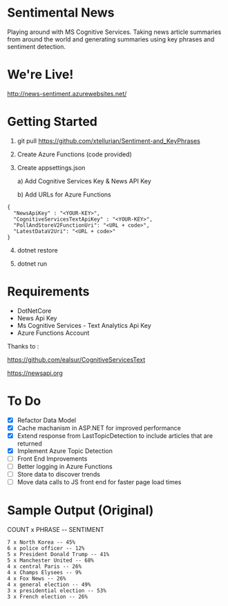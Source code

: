# Sentimental News
Playing around with MS Cognitive Services. 
Taking news article summaries from around the world and generating summaries using key phrases and sentiment detection.

# We're Live!

http://news-sentiment.azurewebsites.net/

# Getting Started

1) git pull https://github.com/xtellurian/Sentiment-and_KeyPhrases

2) Create Azure Functions (code provided)

3) Create appsettings.json

    a) Add Cognitive Services Key & News API Key

    b) Add URLs for Azure Functions

```
{
  "NewsApiKey" : "<YOUR-KEY>",
  "CognitiveServicesTextApiKey" : "<YOUR-KEY>",
  "PollAndStoreV2FunctionUri": "<URL + code>",
  "LatestDataV2Uri": "<URL + code>"
}
```

4) dotnet restore

5) dotnet run



# Requirements 

* DotNetCore
* News Api Key
* Ms Cognitive Services - Text Analytics Api Key
* Azure Functions Account

Thanks to :

https://github.com/ealsur/CognitiveServicesText

https://newsapi.org

# To Do

- [x] Refactor Data Model
- [x] Cache machanism in ASP.NET for improved performance
- [x] Extend response from LastTopicDetection to include articles that are returned
- [x] Implement Azure Topic Detection
- [ ] Front End Improvements
- [ ] Better logging in Azure Functions
- [ ] Store data to discover trends
- [ ] Move data calls to JS front end for faster page load times

# Sample Output (Original)

COUNT x PHRASE -- SENTIMENT

```
7 x North Korea -- 45%
6 x police officer -- 12%
5 x President Donald Trump -- 41%
5 x Manchester United -- 68%
4 x central Paris -- 26%
4 x Champs Elysees -- 9%
4 x Fox News -- 26%
4 x general election -- 49%
3 x presidential election -- 53%
3 x French election -- 26%
```
